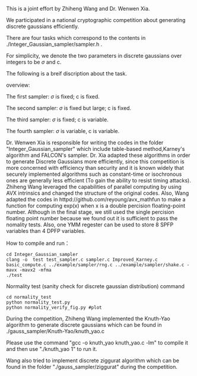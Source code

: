 This is a joint effort by Zhiheng Wang and Dr. Wenwen Xia.

We participated in a national cryptographic competition about generating discrete gaussians efficiently.

There are four tasks which correspond to the contents in ./Integer_Gaussian_sampler/sampler.h .

For simplicity, we denote the two parameters in discrete gaussians over integers to be $\sigma$ and c.

The following is a breif discription about the task.

overview:

The first sampler: $\sigma$ is fixed; c is fixed.

The second sampler: $\sigma$ is fixed but large; c is fixed.

The third sampler: $\sigma$ is fixed; c is variable.

The fourth sampler: $\sigma$ is variable, c is variable.


Dr. Wenwen Xia is responsible for writing the codes in the folder "Integer_Gaussian_sampler" which include table-based method,Karney's algorithm and FALCON's sampler. Dr. Xia adapted these algorithms in order to generate Discrete Gaussians more efficiently, since this competition is more concerned with efficiency than security and it is known widely that securely implemented algorithms such as constant-time or isochronous ones are generally less efficient (To gain the ability to resist timing attacks). Zhiheng Wang leveraged the capabilities of parallel computing by using AVX intrinsics and changed the structure of the original codes. Also, Wang adapted the codes in httpd://github.com/reyoung/avx_mathfun to make a function for computing exp(x) when x is a double percision floating-point number. Although in the final stage, we still used the single percision floating point number because we found out it is sufficient to pass the nomality tests. Also, one YMM regester can be used to store 8 SPFP variables than 4 DPFP variables.

How to compile and run：

```
cd Integer_Gaussian_sampler
clang -o  test test_sampler.c sampler.c Improved_Karney.c  basic_compute.c ../example/sampler/rng.c ../example/sampler/shake.c -mavx -mavx2 -mfma
./test
```


Normality test (sanity check for discrete gaussian distribution) command
```
cd normality_test
python normality_test.py
python normality_verify_fig.py #plot 
```

During the competition, Zhiheng Wang implemented the Knuth-Yao algorithm to generate discrete gaussians which can be found in ./gauss_sampler/Knuth-Yao/knuth_yao.c

Please use the command "gcc -o knuth_yao knuth_yao.c -lm" to compile it and then use "./knuth_yao 1" to run it.

Wang also tried to implement discrete ziggurat algorithm which can be found in the folder "./gauss_sampler/ziggurat" during the competition.